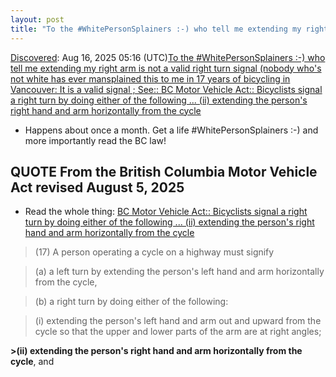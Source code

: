 ```yaml
---
layout: post
title: "To the #WhitePersonSplainers :-) who tell me extending my right arm is not a valid right turn signal (nobody who's not white has ever mansplained this to me in 17 years of bicycling in Vancouver: It is a valid signal ; See:: BC Motor Vehicle Act:: Bicyclists signal a right turn by doing either of the following ... (ii) extending the person's right hand and arm horizontally from the cycle"
---
```

[Discovered](http://rolandtanglao.com/2020/07/29/p1-blogthis-checkvist-list-links-to-blog/): Aug 16, 2025 05:16 (UTC)[To the #WhitePersonSplainers :-) who tell me extending my right arm is not a valid right turn signal (nobody who's not white has ever mansplained this to me in 17 years of bicycling in Vancouver: It is a valid signal ; See:: BC Motor Vehicle Act:: Bicyclists signal a right turn by doing either of the following ... (ii) extending the person's right hand and arm horizontally from the cycle](https://www.bclaws.gov.bc.ca/civix/document/id/complete/statreg/96318_05)

* Happens about once a month. Get a life #WhitePersonSplainers :-) and more importantly read the BC law!

## QUOTE From the British Columbia Motor Vehicle Act revised August 5, 2025

* Read the whole thing: [BC Motor Vehicle Act:: Bicyclists signal a right turn by doing either of the following ... (ii) extending the person's right hand and arm horizontally from the cycle](https://www.bclaws.gov.bc.ca/civix/document/id/complete/statreg/96318_05)

>(17) A person operating a cycle on a highway must signify

>(a) a left turn by extending the person's left hand and arm horizontally from the cycle,

>(b) a right turn by doing either of the following:

>(i) extending the person's left hand and arm out and upward from the cycle so that the upper and lower parts of the arm are at right angles;

**>(ii) extending the person's right hand and arm horizontally from the cycle**, and
